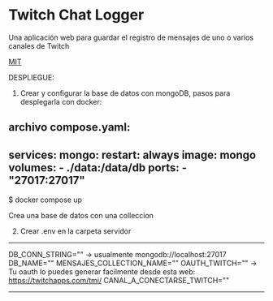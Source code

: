 
# Twitch Chat Logger

Una aplicación web para guardar el registro de mensajes de uno o varios canales de Twitch

[MIT](https://choosealicense.com/licenses/mit/)


DESPLIEGUE:
1. Crear y configurar la base de datos con mongoDB, pasos para desplegarla con docker:


archivo compose.yaml:
----------------------------
services:
  mongo:
    restart: always
    image: mongo
    volumes:
      - ./data:/data/db
    ports:
      - "27017:27017"
----------------------------

$ docker compose up

Crea una base de datos con una colleccion


2. Crear .env en la carpeta servidor


-------------------------------------------------

DB_CONN_STRING=""  -> usualmente mongodb://localhost:27017
DB_NAME=""
MENSAJES_COLLECTION_NAME=""
OAUTH_TWITCH="" -> Tu oauth lo puedes generar facilmente desde esta web: https://twitchapps.com/tmi/
CANAL_A_CONECTARSE_TWITCH=""

-----------------------------------------------------------

